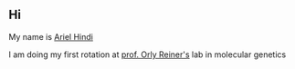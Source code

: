 ## Hi

My name is [Ariel Hindi](https://weizmann.elsevierpure.com/en/persons/ariel-shani-hindi/)

I am doing my first rotation at [prof. Orly Reiner's](https://www.weizmann.ac.il/molgen/Reiner/group-members) lab in molecular genetics
